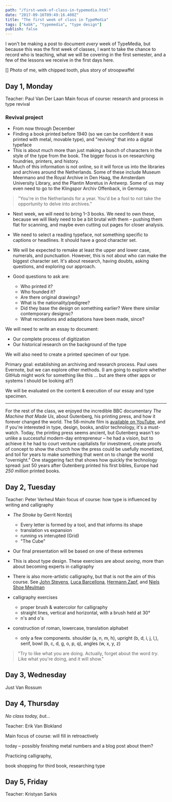 ```yaml
---
path: "/first-week-of-class-in-typemedia.html"
date: "2017-09-16T09:49:16.408Z" 
title: "The first week of class in TypeMedia"
tags: ["kabk", "typemedia", "type design"]
publish: false
---
```


I won't be making a post to document _every_ week of TypeMedia, but because this was the first week of classes, I want to take the chance to record who is teaching, what we will be covering in the first semester, and a few of the lessons we receive in the first days here.

[] Photo of me, with chipped tooth, plus story of stroopwaffel

## Day 1, Monday

Teacher: Paul Van Der Laan
Main focus of course: research and process in type revival

### Revival project

- From now through December
- Finding a book printed before 1940 (so we can be confident it was printed with metal, movable type), and "reviving" that into a digital typeface
- This is about much more than just making a bunch of characters in the style of the type from the book. The bigger focus is on researching foundries, printers, and history. 
- Much of this information is not online, so it will force us into the libraries and archives around the Netherlands. Some of these include Museum Meermano and the Royal Archive in Den Haag, the Amsterdam University Library, and the Plantin Moretus in Antwerp. Some of us may even need to go to the Klingspor Archiv Offenback, in Germany.

> "You're in the Netherlands for a year. You'd be a fool to not take the opportunity to delve into archives."

- Next week, we will need to bring 1–3 books. We need to own these, because we will likely need to be a bit brutal with them – pushing them flat for scanning, and maybe even cutting out pages for closer analysis.

- We need to select a reading typeface, not something specific to captions or headlines. It should have a good character set.
- We will be expected to remake at least the upper and lower case, numerals, and punctuation. However, this is not about who can make the biggest character set. It's about research, having doubts, asking questions, and exploring our approach. 
- Good questions to ask are:
    - Who printed it? 
    - Who founded it? 
    - Are there original drawings?
    - What is the nationality/pedigree?
    - Did they base the design on something earlier? Were there similar contemporary designsc?
    - What recreations and adaptations have been made, since?

We will need to write an essay to document:
- Our complete process of digitization
- Our historical research on the background of the type

We will also need to create a printed specimen of our type.

Primary goal: establishing an archiving and research process. Paul uses Evernote, but we can explore other methods. (I am going to explore whether GitHub might work for something like this ... but are there other apps or systems I should be looking at?)

We will be evaluated on the content & execution of our essay and type specimen.

---

For the rest of the class, we enjoyed the incredible BBC documentary _The Machine that Made Us_, about Gutenberg, his printing press, and how it forever changed the world. The 58-minute film is [available on YouTube](https://www.youtube.com/watch?v=8svE2AjQWYE), and if you're interested in type, design, books, and/or technology, it's a must-watch. Today, the printing press seems ancient, but Gutenberg wasn't so unlike a successful modern-day entrepreneur – he had a vision, but to achieve it he had to court venture capitalists for investment, create proofs of concept to show the church how the press could be usefully monetized, and toil for years to make something that went on to change the world "overnight." One staggering fact that shows how quickly the technology spread: just 50 years after Gutenberg printed his first bibles, Europe had _250 million_ printed books.

## Day 2, Tuesday

Teacher: Peter Verheul
Main focus of course: how type is influenced by writing and calligraphy

- _The Stroke_ by Gerrit Nordzij
    - Every letter is formed by a tool, and that informs its shape
    - translation vs expansion
    - running vs interupted (Grid)
    - "The Cube"
- Our final presentation will be based on one of these extremes
- This is about type design. These exercises are about _seeing_, more than about becoming experts in calligraphy
- There is also more-artistic calligraphy, but that is not the aim of this course. See [John Stevens](https://www.instagram.com/calligraphile/), [Luca Barcellona](https://www.instagram.com/lucabarcellona/), [Hermann Zapf](https://vimeo.com/5385464), and [Niels Shoe Meulman](https://www.instagram.com/nielsshoemeulman/)

- calligraphy exercises
    - proper brush & watercolor for calligraphy
    - straight lines, vertical and horizontal, with a brush held at 30°
    - n's and o's
- construction of roman, lowercase, translation alphabet
    - only a few components. shoulder (a, n, m, h), upright (b, d, i, j, l,), serif, bowl (b, c, d, g, o, p, q), angles (w, x, y, z)

> "Try to like what you are doing. Actually, forget about the word _try_. Like what you're doing, and it will show." 

## Day 3, Wednesday

Just Van Rossum

## Day 4, Thursday

_No class today, but..._

Teacher: Erik Van Blokland

Main focus of course: will fill in retroactively 

today – possibly finishing metal numbers and a blog post about them?

Practicing calligraphy, 

book shopping for third book, researching type

## Day 5, Friday

Teacher: Kristyan Sarkis